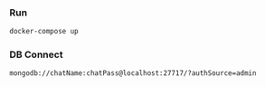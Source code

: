 ### Run

```bash
docker-compose up
```

### DB Connect

```
mongodb://chatName:chatPass@localhost:27717/?authSource=admin
```
